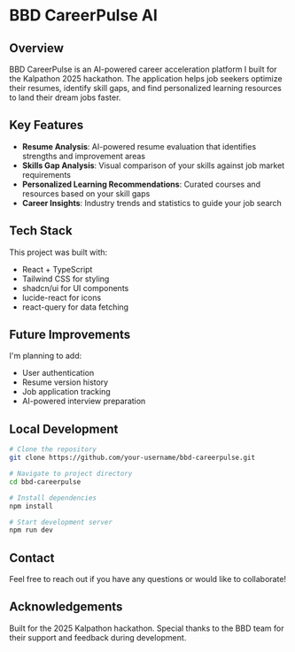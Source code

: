 
# BBD CareerPulse AI

## Overview

BBD CareerPulse is an AI-powered career acceleration platform I built for the Kalpathon 2025 hackathon. The application helps job seekers optimize their resumes, identify skill gaps, and find personalized learning resources to land their dream jobs faster.

## Key Features

- **Resume Analysis**: AI-powered resume evaluation that identifies strengths and improvement areas
- **Skills Gap Analysis**: Visual comparison of your skills against job market requirements
- **Personalized Learning Recommendations**: Curated courses and resources based on your skill gaps
- **Career Insights**: Industry trends and statistics to guide your job search

## Tech Stack

This project was built with:
- React + TypeScript
- Tailwind CSS for styling
- shadcn/ui for UI components
- lucide-react for icons
- react-query for data fetching

## Future Improvements

I'm planning to add:
- User authentication
- Resume version history
- Job application tracking
- AI-powered interview preparation

## Local Development

```bash
# Clone the repository
git clone https://github.com/your-username/bbd-careerpulse.git

# Navigate to project directory
cd bbd-careerpulse

# Install dependencies
npm install

# Start development server
npm run dev
```

## Contact

Feel free to reach out if you have any questions or would like to collaborate!

## Acknowledgements

Built for the 2025 Kalpathon hackathon. Special thanks to the BBD team for their support and feedback during development.
